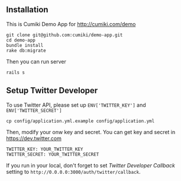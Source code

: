 ## Installation

This is Cumiki Demo App for http://cumiki.com/demo

```
git clone git@github.com:cumiki/demo-app.git
cd demo-app
bundle install
rake db:migrate
```

Then you can run server

```
rails s
```

## Setup Twitter Developer

To use Twitter API, please set up `ENV['TWITTER_KEY']` and `ENV['TWITTER_SECRET']`

```
cp config/application.yml.example config/application.yml
```

Then, modify your onw key and secret. You can get key and secret in https://dev.twitter.com

```
TWITTER_KEY: YOUR_TWITTER_KEY
TWITTER_SECRET: YOUR_TWITTER_SECRET
```

If you run in your local, don't forget to set *Twitter Developer Callback* setting to `http://0.0.0.0:3000/auth/twitter/callback`.